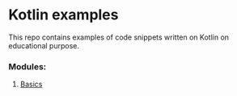 # Kotlin examples
This repo contains examples of code snippets written on Kotlin on educational purpose.
### Modules:
1. [Basics](/src/basics)